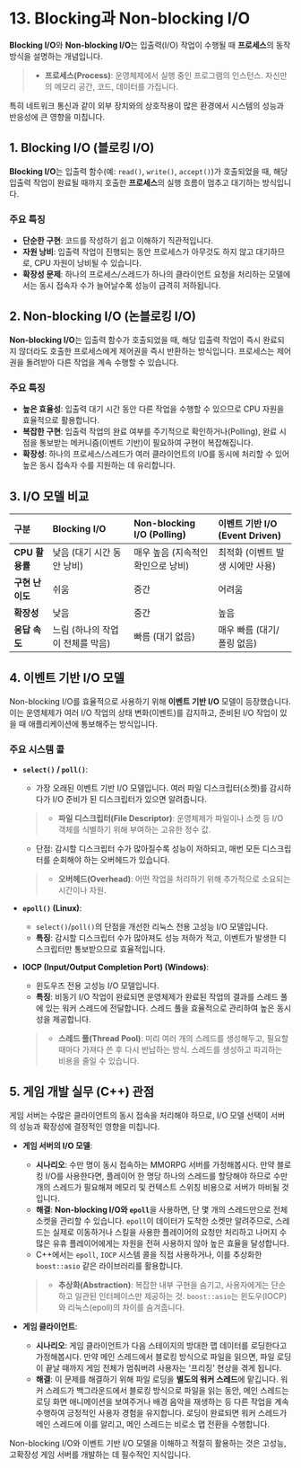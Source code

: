 # 13. Blocking과 Non-blocking I/O

**Blocking I/O**와 **Non-blocking I/O**는 입출력(I/O) 작업이 수행될 때 **프로세스**의 동작 방식을 설명하는 개념입니다.
> - **프로세스(Process)**: 운영체제에서 실행 중인 프로그램의 인스턴스. 자신만의 메모리 공간, 코드, 데이터를 가집니다.

특히 네트워크 통신과 같이 외부 장치와의 상호작용이 많은 환경에서 시스템의 성능과 반응성에 큰 영향을 미칩니다.

## 1. Blocking I/O (블로킹 I/O)

**Blocking I/O**는 입출력 함수(예: `read()`, `write()`, `accept()`)가 호출되었을 때, 해당 입출력 작업이 완료될 때까지 호출한 **프로세스**의 실행 흐름이 멈추고 대기하는 방식입니다.

### 주요 특징
-   **단순한 구현**: 코드를 작성하기 쉽고 이해하기 직관적입니다.
-   **자원 낭비**: 입출력 작업이 진행되는 동안 프로세스가 아무것도 하지 않고 대기하므로, CPU 자원이 낭비될 수 있습니다.
-   **확장성 문제**: 하나의 프로세스/스레드가 하나의 클라이언트 요청을 처리하는 모델에서는 동시 접속자 수가 늘어날수록 성능이 급격히 저하됩니다.

## 2. Non-blocking I/O (논블로킹 I/O)

**Non-blocking I/O**는 입출력 함수가 호출되었을 때, 해당 입출력 작업이 즉시 완료되지 않더라도 호출한 프로세스에게 제어권을 즉시 반환하는 방식입니다. 프로세스는 제어권을 돌려받아 다른 작업을 계속 수행할 수 있습니다.

### 주요 특징
-   **높은 효율성**: 입출력 대기 시간 동안 다른 작업을 수행할 수 있으므로 CPU 자원을 효율적으로 활용합니다.
-   **복잡한 구현**: 입출력 작업의 완료 여부를 주기적으로 확인하거나(Polling), 완료 시점을 통보받는 메커니즘(이벤트 기반)이 필요하여 구현이 복잡해집니다.
-   **확장성**: 하나의 프로세스/스레드가 여러 클라이언트의 I/O를 동시에 처리할 수 있어 높은 동시 접속자 수를 지원하는 데 유리합니다.

## 3. I/O 모델 비교

| 구분 | Blocking I/O | Non-blocking I/O (Polling) | 이벤트 기반 I/O (Event Driven) |
| :--- | :--- | :--- | :--- |
| **CPU 활용률** | 낮음 (대기 시간 동안 낭비) | 매우 높음 (지속적인 확인으로 낭비) | 최적화 (이벤트 발생 시에만 사용) |
| **구현 난이도** | 쉬움 | 중간 | 어려움 |
| **확장성** | 낮음 | 중간 | 높음 |
| **응답 속도** | 느림 (하나의 작업이 전체를 막음) | 빠름 (대기 없음) | 매우 빠름 (대기/폴링 없음) |

## 4. 이벤트 기반 I/O 모델

Non-blocking I/O를 효율적으로 사용하기 위해 **이벤트 기반 I/O** 모델이 등장했습니다. 이는 운영체제가 여러 I/O 작업의 상태 변화(이벤트)를 감지하고, 준비된 I/O 작업이 있을 때 애플리케이션에 통보해주는 방식입니다.

### 주요 시스템 콜
-   **`select()` / `poll()`**:
    -   가장 오래된 이벤트 기반 I/O 모델입니다. 여러 파일 디스크립터(소켓)를 감시하다가 I/O 준비가 된 디스크립터가 있으면 알려줍니다.
    > - **파일 디스크립터(File Descriptor)**: 운영체제가 파일이나 소켓 등 I/O 객체를 식별하기 위해 부여하는 고유한 정수 값.
    -   단점: 감시할 디스크립터 수가 많아질수록 성능이 저하되고, 매번 모든 디스크립터를 순회해야 하는 오버헤드가 있습니다.
    > - **오버헤드(Overhead)**: 어떤 작업을 처리하기 위해 추가적으로 소요되는 시간이나 자원.

-   **`epoll()` (Linux)**:
    -   `select()`/`poll()`의 단점을 개선한 리눅스 전용 고성능 I/O 모델입니다.
    -   **특징**: 감시할 디스크립터 수가 많아져도 성능 저하가 적고, 이벤트가 발생한 디스크립터만 통보받으므로 효율적입니다.

-   **IOCP (Input/Output Completion Port) (Windows)**:
    -   윈도우즈 전용 고성능 I/O 모델입니다.
    -   **특징**: 비동기 I/O 작업이 완료되면 운영체제가 완료된 작업의 결과를 스레드 풀에 있는 워커 스레드에 전달합니다. 스레드 풀을 효율적으로 관리하여 높은 동시성을 제공합니다.
    > - **스레드 풀(Thread Pool)**: 미리 여러 개의 스레드를 생성해두고, 필요할 때마다 가져다 쓴 후 다시 반납하는 방식. 스레드를 생성하고 파괴하는 비용을 줄일 수 있습니다.

## 5. 게임 개발 실무 (C++) 관점

게임 서버는 수많은 클라이언트의 동시 접속을 처리해야 하므로, I/O 모델 선택이 서버의 성능과 확장성에 결정적인 영향을 미칩니다.

-   **게임 서버의 I/O 모델**:
    -   **시나리오**: 수만 명이 동시 접속하는 MMORPG 서버를 가정해봅시다. 만약 블로킹 I/O를 사용한다면, 플레이어 한 명당 하나의 스레드를 할당해야 하므로 수만 개의 스레드가 필요해져 메모리 및 컨텍스트 스위칭 비용으로 서버가 마비될 것입니다.
    -   **해결**: <b>Non-blocking I/O와 `epoll`</b>을 사용하면, 단 몇 개의 스레드만으로 전체 소켓을 관리할 수 있습니다. `epoll`이 데이터가 도착한 소켓만 알려주므로, 스레드는 실제로 이동하거나 스킬을 사용한 플레이어의 요청만 처리하고 나머지 수많은 유휴 플레이어에게는 자원을 전혀 사용하지 않아 높은 효율을 달성합니다.
    -   C++에서는 `epoll`, `IOCP` 시스템 콜을 직접 사용하거나, 이를 추상화한 `boost::asio` 같은 라이브러리를 활용합니다.
    > - **추상화(Abstraction)**: 복잡한 내부 구현을 숨기고, 사용자에게는 단순하고 일관된 인터페이스만 제공하는 것. `boost::asio`는 윈도우(IOCP)와 리눅스(epoll)의 차이를 숨겨줍니다.

-   **게임 클라이언트**:
    -   **시나리오**: 게임 클라이언트가 다음 스테이지의 방대한 맵 데이터를 로딩한다고 가정해봅시다. 만약 메인 스레드에서 블로킹 방식으로 파일을 읽으면, 파일 로딩이 끝날 때까지 게임 전체가 멈춰버려 사용자는 '프리징' 현상을 겪게 됩니다.
    -   **해결**: 이 문제를 해결하기 위해 파일 로딩을 **별도의 워커 스레드**에 맡깁니다. 워커 스레드가 백그라운드에서 블로킹 방식으로 파일을 읽는 동안, 메인 스레드는 로딩 화면 애니메이션을 보여주거나 배경 음악을 재생하는 등 다른 작업을 계속 수행하여 긍정적인 사용자 경험을 유지합니다. 로딩이 완료되면 워커 스레드가 메인 스레드에 이를 알리고, 메인 스레드는 비로소 맵 전환을 수행합니다.

Non-blocking I/O와 이벤트 기반 I/O 모델을 이해하고 적절히 활용하는 것은 고성능, 고확장성 게임 서버를 개발하는 데 필수적인 지식입니다.